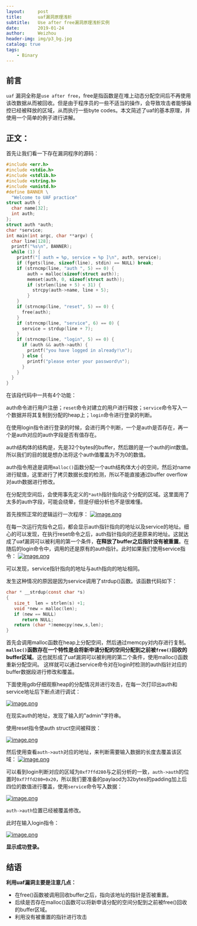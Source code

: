 ```yaml
---
layout:     post
title:      uaf漏洞原理浅析
subtitle:   Use after free漏洞原理浅析实例
date:       2019-01-24
author:     Weizhou
header-img: img/p3_bg.jpg
catalog: true
tags:
    - Binary
---
```

## 前言
`uaf` 漏洞全称是`use after free`，free是指函数是在堆上动态分配空间后不再使用该改数据从而被回收。但是由于程序员的一些不适当的操作，会导致攻击者能够操控已经被释放的区域，从而执行一些byte codes。本文简述了uaf的基本原理，并使用一个简单的例子进行讲解。

## 正文：
首先让我们看一下存在漏洞程序的源码：

```c
#include <err.h>
#include <stdio.h>
#include <stdlib.h>
#include <string.h>
#include <unistd.h>
#define BANNER \
  "Welcome to UAF practice"
struct auth {
  char name[32];
  int auth;
};
struct auth *auth;
char *service;
int main(int argc, char **argv) {
  char line[128];
  printf("%s\n", BANNER);
  while (1) {
    printf("[ auth = %p, service = %p ]\n", auth, service);
    if (fgets(line, sizeof(line), stdin) == NULL) break;
    if (strncmp(line, "auth ", 5) == 0) {
        auth = malloc(sizeof(struct auth));
        memset(auth, 0, sizeof(struct auth));
        if (strlen(line + 5) < 31) {
          strcpy(auth->name, line + 5);
        }
    }
    if (strncmp(line, "reset", 5) == 0) {
      free(auth);
    }
    if (strncmp(line, "service", 6) == 0) {
      service = strdup(line + 7);
    }
    if (strncmp(line, "login", 5) == 0) {
      if (auth && auth->auth) {
        printf("you have logged in already!\n");
      } else {
        printf("please enter your password\n");
      }
    }
  }
}
```

在该段代码中一共有4个功能：

auth命令进行用户注册；`reset`命令对建立的用户进行释放；`service`命令写入一个数据并将其复制到分配的heap上；`login`命令进行登录的判断。

在使用login指令进行登录的时候，会进行两个判断，一个是auth是否存在，再一个是auth对应的auth字段是否有值存在。

auth结构体的结构是，先是32个bytes的buffer，然后跟的是一个auth的int数值。所以我们的目的就是想办法将这个auth值覆盖为不为0的数值。

auth指令用途是调用`malloc()`函数分配一个auth结构体大小的空间，然后对name进行赋值，这里进行了拷贝数据长度的检测，所以不能直接通过buffer overflow对auth数据进行修改。

在分配完空间后，会使用事先定义的`*auth`指针指向这个分配的区域。这里面用了太多的auth字段，可能会绕晕，但是仔细分析也不是很难懂。

首先按照正常的逻辑运行一次程序：
[![image.png](https://i.postimg.cc/BbFkx44K/image.png)](https://postimg.cc/hQS2nFJD)

在每一次运行完指令之后，都会显示auth指针指向的地址以及service的地址。细心的可以发现，在执行reset命令之后，auth指针指向的还是原来的地址。这就达成了uaf漏洞可以被利用的第一个条件，**在释放了buffer之后指针没有被重置**。在随后的login命令中，调用的还是原有的auth指针。此时如果我们使用service指令：
[![image.png](https://i.postimg.cc/SKKPgWmq/image.png)](https://postimg.cc/QFRStKBn)

可以发现，service指针指向的地址与auth指向的地址相同。

发生这种情况的原因是因为service调用了strdup()函数。该函数代码如下：

```c
char * __strdup(const char *s)
{
   size_t  len = strlen(s) +1;
   void *new = malloc(len);
   if (new == NULL)
      return NULL;
   return (char *)memecpy(new,s,len);
}
```

首先会调用malloc函数在heap上分配空间，然后通过memcpy对内存进行复制。
**`malloc()`函数存在一个特性是会将新申请分配的空间分配到之前被`free()`回收的buffer区域**。这也就形成了uaf漏洞可以被利用的第二个条件，使用malloc()函数重新分配空间。
这样就可以通过service命令对在login时检测的auth指针对应的buffer数据段进行修改和覆盖。

下面使用gdb仔细观察heap的分配情况并进行攻击，在每一次打印出auth和service地址后下断点进行调试：

[![image.png](https://i.postimg.cc/sXQNrsBN/image.png)](https://postimg.cc/7G4V1vn3)

在现实auth的地址，发现了输入的"admin"字符串。

使用reset指令使auth struct空间被释放：

[![image.png](https://i.postimg.cc/rs5ZDjNG/image.png)](https://postimg.cc/9wFYSGSz)


然后使用查看`auth->auth`对应的地址，来判断需要输入数据的长度去覆盖该区域：
[![image.png](https://i.postimg.cc/bJ7FYWkN/image.png)](https://postimg.cc/tZzz2rBL)

可以看到login判断对应的区域为`0xf7ffd280`与之前分析的一致，`auth->auth`的位置时`0xf7ffd280+0x20`，所以我们要准备的paylaod为32bytes的padding加上后四位的数值进行覆盖，使用`service`命令写入数据：

[![image.png](https://i.postimg.cc/BQGwrWJm/image.png)](https://postimg.cc/Z0VcNMBN)

`auth->auth`位置已经被覆盖修改。

此时在输入login指令：

[![image.png](https://i.postimg.cc/rFCYchmM/image.png)](https://postimg.cc/N5Fxkkmz)

**显示成功登录。**

## 结语

**利用uaf漏洞主要是注意几点：**
- 在free()函数被调用回收buffer之后，指向该地址的指针是否被重置。
- 后续是否存在malloc()函数可以将新申请分配的空间分配到之前被free()回收的buffer区域。
- 利用没有被重置的指针进行攻击
